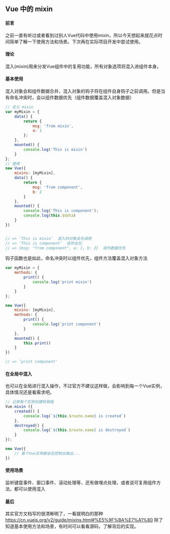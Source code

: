 ## Vue 中的 mixin

#### 前言
之前一直有听过或者看到过别人Vue代码中使用mixin，所以今天想起来就花点时间简单了解一下使用方法和场景。下次再在实际项目开发中尝试使用。

#### 理论
混入(mixin)用来分发Vue组件中的复用功能，所有对象选项将混入进组件本身。

#### 基本使用
混入对象会和组件数据合并，混入对象的钩子将在组件自身钩子之前调用。但是当有命名冲突时，会以组件数据优先（组件数据覆盖混入对象数据）
```js
// 定义 mixin
var myMixin = {
    data() {
        return {
            msg: 'from mixin',
            a: 1
        };
    },
    mounted() {
        console.log('This is mixin')
    }
};
// 使用
new Vue({
    mixins: [myMixin],
    data() {
        return {
            msg: 'from component',
            b: 2
        }
    },
    mounted() {
        console.log('This is component');
        console.log(this.$data) 
    }
})


// => ’This is mixin‘  混入的对象会先调用
// => ’This is component‘  组件在后
// => {msg: "from component", a: 1, b: 2}  组件数据优先
```

钩子函数也是如此，命名冲突时以组件优先，组件方法覆盖混入对象方法
```js
var myMixin = {
    methods: {
        print() {
            console.log('print mixin')
        }
    }
};

new Vue({
    mixins: [myMixin],
    methods: {
        print() {
            console.log('print component')
        }
    },
    mounted() {
        this.print()
    }
})

// => ’print component'
```

#### 在全局中混入

也可以在全局进行混入操作，不过官方不建议这样做，会影响到每一个Vue实例，具体情况还是看需求吧。
```js
// 记录每个实例创建和销毁
Vue.mixin ({
    created() {
        console.log(`${this.$route.name} is created`)
    },
    destroyed() {
        console.log(`${this.$route.name} is destroyed`)
    }
});

new Vue({
    // 每个Vue实例都会在控制台输出...
})
```

#### 使用场景
监听键盘事件、窗口事件、滚动处理等，还有做埋点处理，或者说可复用组件方法，都可以使用混入

#### 最后
其实官方文档写的很清晰明了，一看就明白的那种 https://cn.vuejs.org/v2/guide/mixins.html#%E5%9F%BA%E7%A1%80
除了知道基本使用方法和场景，有时间可以看看源码，了解背后的实现。